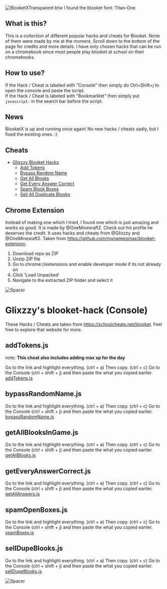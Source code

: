 ![BlooketXTransparent](https://user-images.githubusercontent.com/59119852/145660957-afcf8dba-e876-4b39-9a78-ac2c617b5f3b.png)
btw I found the blooket font: Titan-One

## What is this?

This is a collection of different popular hacks and cheats for Blooket. None of them were made by me at the moment. Scroll down to the bottom of the page for credits and more details. I have only chosen hacks that can be run on a chromebook since most people play blooket at school on their chromebooks.

## How to use?

If the Hack / Cheat is labeled with "Console" then simply do Ctrl+Shift+j to open the console and paste the script. <br>
If the Hack / Cheat is labeled with "Bookmarklet" then simply put `javascript:` in the search bar before the script.

## News

BlooketX is up and running once again! No new hacks / cheats sadly, but I fixed the existing ones. :)

## Cheats

- [Glixzzy Blooket Hacks](#glixzzy-hack)
  - [Add Tokens](#addTokens.js)
  - [Bypass Random Name](#bypassRandomName.js)
  - [Get All Blooks](#getAllBlooksInGame.js)
  - [Get Every Answer Correct](#getEveryAnswerCorrect.js)
  - [Spam Blook Boxes](#spamOpenBoxes.js)
  - [Sell All Duplicate Blooks](#sellDupeBlooks.js)

## Chrome Extension

Instead of making one which I tried, I found one which is just amazing and works so good. It is made by @OneMinesraft2. Check out his profile he deserves the credit. It uses hacks and cheats from @Glixzzy and @OneMinesraft2. 
Taken from <https://github.com/mynameismax/blooket-extension>.
1. Download repo as ZIP
2. Unzip ZIP file
3. Go to chrome://extensions and enable developer mode if its not already on
4. Click 'Load Unpacked'
5. Navigate to the extracted ZIP folder and select it

![Spacer](https://user-images.githubusercontent.com/59119852/145637549-7a181be2-a58c-4e56-a241-e2d5bb761bf5.png)

# <a id="glixzzy-hack"></a>Glixzzy's blooket-hack (Console)

These Hacks / Cheats are taken from <https://schoolcheats.net/blooket>. Feel free to explore that website for more.

## <a id="addTokens.js"></a>addTokens.js

note: **This cheat also includes adding max xp for the day**

Go to the link and highlight everything. (ctrl + a) Then copy. (ctrl + c) Go to the Console (ctrl + shift + j) and then paste the what you copied eariler.<br>
[addTokens.js](https://raw.githubusercontent.com/P1uffy/BlooketX/main/Glixzzy/addTokens.js)

## <a id="bypassRandomName.js"></a>bypassRandomName.js

Go to the link and highlight everything. (ctrl + a) Then copy. (ctrl + c) Go to the Console (ctrl + shift + j) and then paste the what you copied eariler.<br>
[bypassRandomName.js](https://raw.githubusercontent.com/P1uffy/BlooketX/main/Glixzzy/bypassRandomName.js)

## <a id="getAllBlooksInGame.js"></a>getAllBlooksInGame.js

Go to the link and highlight everything. (ctrl + a) Then copy. (ctrl + c) Go to the Console (ctrl + shift + j) and then paste the what you copied eariler.<br>
[getAllBlooks.js](https://raw.githubusercontent.com/P1uffy/BlooketX/main/Glixzzy/getAllBlooks.js)

## <a id="getEveryAnswerCorrect.js"></a>getEveryAnswerCorrect.js

Go to the link and highlight everything. (ctrl + a) Then copy. (ctrl + c) Go to the Console (ctrl + shift + j) and then paste the what you copied eariler.<br>
[getAllAnswers.js](https://raw.githubusercontent.com/P1uffy/BlooketX/main/Glixzzy/getAllAnswers.js)

## <a id="spamOpenBoxes.js"></a>spamOpenBoxes.js

Go to the link and highlight everything. (ctrl + a) Then copy. (ctrl + c) Go to the Console (ctrl + shift + j) and then paste the what you copied eariler.<br>
[spamBoxes.js](https://raw.githubusercontent.com/P1uffy/BlooketX/main/Glixzzy/spamBoxes.js)

## <a id="sellDupeBlooks.js"></a>sellDupeBlooks.js

Go to the link and highlight everything. (ctrl + a) Then copy. (ctrl + c) Go to the Console (ctrl + shift + j) and then paste the what you copied eariler.<br>
[sellDupeBlooks.js](https://raw.githubusercontent.com/P1uffy/BlooketX/main/Glixzzy/sellDupeBlooks.js)

![Spacer](https://user-images.githubusercontent.com/59119852/145637549-7a181be2-a58c-4e56-a241-e2d5bb761bf5.png)
